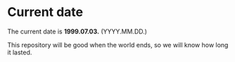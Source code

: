 # Current date

The current date is **1999.07.03.** (YYYY.MM.DD.)

This repository will be good when the world ends, so we will know how long it lasted.
